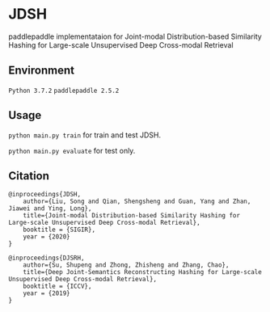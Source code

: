 # JDSH

paddlepaddle implementataion for Joint-modal Distribution-based Similarity Hashing for Large-scale Unsupervised Deep Cross-modal Retrieval

## Environment

`Python 3.7.2`
`paddlepaddle 2.5.2`

## Usage

`python main.py train` for train and test JDSH.

`python main.py evaluate` for test only.

## Citation
```
@inproceedings{JDSH,
    author={Liu, Song and Qian, Shengsheng and Guan, Yang and Zhan, Jiawei and Ying, Long},
    title={Joint-modal Distribution-based Similarity Hashing for Large-scale Unsupervised Deep Cross-modal Retrieval},
    booktitle = {SIGIR},
    year = {2020}
}

@inproceedings{DJSRH,
    author={Su, Shupeng and Zhong, Zhisheng and Zhang, Chao},
    title={Deep Joint-Semantics Reconstructing Hashing for Large-scale Unsupervised Deep Cross-modal Retrieval},
    booktitle = {ICCV},
    year = {2019}
}
```
